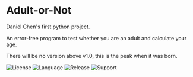 # Adult-or-Not
Daniel Chen's first python project.

An error-free program to test whether you are an adult and calculate your age.

There will be no version above v1.0, this is the peak when it was born.

![License](https://img.shields.io/github/license/8888668/Adult-or-Not)
![Language](https://img.shields.io/badge/-python-blue)
![Release](https://img.shields.io/github/release/8888668/Adult-or-Not)
![Support](https://img.shields.io/badge/-Windows-orange)
